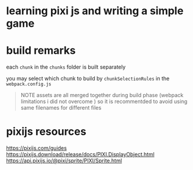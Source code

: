 # learning pixi js and writing a simple game

# build remarks

each `chunk` in the `chunks` folder is built separately

you may select which chunk to build by `chunkSelectionRules` in the `webpack.config.js`

> NOTE assets are all merged together during build phase (webpack limitations i did not overcome )
> so it is recommentded to avoid using same filenames for different files

# pixijs resources

https://pixijs.com/guides
https://pixijs.download/release/docs/PIXI.DisplayObject.html
https://api.pixijs.io/@pixi/sprite/PIXI/Sprite.html
